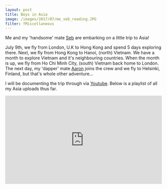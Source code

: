```yaml
---
layout: post
title: Boys in Asia
image: /images/2017/07/me_seb_reading.JPG
filter: fMiscellaneous
---
```


Me and my 'handsome' mate [Seb](https://www.instagram.com/seb_langmead/) are embarking on a little trip to Asia!

July 9th, we fly from London, U.K to Hong Kong and spend 5 days exploring there. Next, we fly from Hong Kong to Hanoi, (north) Vietnam. We have a month to explore Vietnam and it's neighbouring countries. When the month is up, we fly from Ho Chi Minh City, (south) Vietnam back home to London. The next day, my 'dapper' mate  [Aaron](https://www.instagram.com/aaronvvright/) joins the crew and we fly to Helsinki, Finland, but that's whole other adventure...

I will be documenting the trip through via [Youtube](https://www.youtube.com/channel/UC4G3WR8U8Uk0OY62jD1Ut_w). Below is a playlist of all my Asia uploads thus far.

<style>.embed-container { position: relative; padding-bottom: 56.25%; height: 0; overflow: hidden; max-width: 100%; } .embed-container iframe, .embed-container object, .embed-container embed { position: absolute; top: 0; left: 0; width: 100%; height: 100%; }</style><div class='embed-container'><iframe src="https://www.youtube.com/embed/videoseries?list=PL5BNDp6-BkW7heDzCrWAxnBRQyTV8p_c3" frameborder="0" allowfullscreen></iframe></div>
